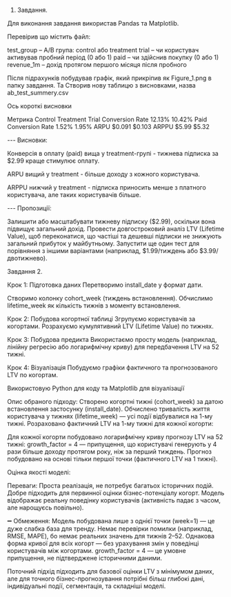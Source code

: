 1. Завдання.

Для виконання завдання використав Pandas та  Matplotlib.

Перевірив що містить файл:

test_group – A/B група: control або treatment
trial – чи користувач активував пробний період (0 або 1)
paid – чи здійснив покупку (0 або 1)
revenue_1m – дохід протягом першого місяця після пробного

Після підрахунків побудував графік, який прикріпив як Figure_1.png в папку завдання.
Та Створив нову таблицю з висновками, назва ab_test_summery.csv

Ось короткі висновки

Метрика	                Control	 Treatment
Trial Conversion Rate	12.13%	  10.42%
Paid Conversion Rate	1.52%	  1.95%
ARPU	                $0.091	  $0.103
ARPPU	                $5.99	  $5.32

--- Висновки:

Конверсія в оплату (paid) вища у treatment-групі - тижнева підписка за $2.99 краще стимулює оплату.

ARPU вищий у treatment - більше доходу з кожного користувача.

ARPPU нижчий у treatment - підписка приносить менше з платного користувача, але таких користувачів більше.

--- Пропозиції:

Залишити або масштабувати тижневу підписку ($2.99), оскільки вона підвищує загальний дохід.
Провести довгостроковий аналіз LTV (Lifetime Value), щоб переконатися, що частіші та дешевші підписки не знижують загальний прибуток у майбутньому.
Запустити ще один тест для порівняння з іншими варіантами (наприклад, $1.99/тиждень або $3.99/двотижнево).

Завдання 2.

Крок 1: Підготовка даних
Перетворимо install_date у формат дати.

Створимо колонку cohort_week (тиждень встановлення).
Обчислимо lifetime_week як кількість тижнів з моменту встановлення.

Крок 2: Побудова когортної таблиці
Згрупуємо користувачів за когортами.
Розрахуємо кумулятивний LTV (Lifetime Value) по тижнях.

Крок 3: Побудова предикта
Використаємо просту модель (наприклад, лінійну регресію або логарифмічну криву) для передбачення LTV на 52 тижні.

Крок 4: Візуалізація
Побудуємо графіки фактичного та прогнозованого LTV по когортам.

Використовую Python для коду та Matplotlib для візуалізації


Опис обраного підходу:
Створено когортні тижні (cohort_week) за датою встановлення застосунку (install_date).
Обчислено тривалість життя користувача у тижнях (lifetime_week) — усі події відбувалися на 1-му тижні.
Розраховано фактичний LTV на 1-му тижні для кожної когорти:

Для кожної когорти побудовано логарифмічну криву прогнозу LTV на 52 тижні:
growth_factor = 4 — припущення, що користувачі генерують у 4 рази більше доходу протягом року, ніж за перший тиждень.
Прогноз побудовано на основі тільки першої точки (фактичного LTV на 1 тижні).

Оцінка якості моделі:

Переваги:
Проста реалізація, не потребує багатьох історичних подій.
Добре підходить для первинної оцінки бізнес-потенціалу когорт.
Модель відображає реальну поведінку користувачів (активність падає з часом, але нарощуєсь повільно).

➖ Обмеження:
Модель побудована лише з однієї точки (week=1) — це дуже слабка база для тренду.
Немає перевірки помилки (наприклад, RMSE, MAPE), бо немає реальних значень для тижнів 2–52.
Однакова форма кривої для всіх когорт — без урахування змін у поведінці користувачів між когортами.
growth_factor = 4 — це умовне припущення, не підтверджене історичними даними.

Поточний підхід підходить для базової оцінки LTV з мінімумом даних, але для точного бізнес-прогнозування потрібні більш глибокі дані, індивідуальні події, сегментація, та складніші моделі.

